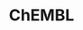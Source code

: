 ---
layout: default
bigquery: https://console.cloud.google.com/bigquery?p=patents-public-data&d=ebi_chembl&page=dataset
citation: '"The ChEMBL database in 2017." Anna Gaulton, Anne Hersey, Michał Nowotka,
  A Patrícia Bento, Jon Chambers, David Mendez, Prudence Mutowo, Francis Atkinson,
  Louisa J Bellis, Elena Cibrián-Uhalte, Mark Davies, Nathan Dedman, Anneli Karlsson,
  María Paula Magariños, John P Overington, George Papadatos, Ines Smit, Andrew R
  Leach Nucleic acids Research (2017) 45 (Database Issue), D945-D954'
contributors: European Bioinformatics Institute
cost: None
description: ChEMBL Data is a manually curated database of small molecules used in
  drug discovery, including information about existing patented drugs.
documentation: 'schema: https://www.ebi.ac.uk/chembl/db_schema


  '
last_edit: Mon, 04 Apr 2022 19:07:30 GMT
location: https://console.cloud.google.com/marketplace/product/google_patents_public_datasets/chembl
maintained_by: EMBL-EBI, an outstation of European Molecular Biology Laboratory
related_publications: '

  ChEMBL: towards direct deposition of bioassay data.


  Mendez D, Gaulton A, Bento AP, Chambers J, De Veij M, Félix E, Magariños MP, Mosquera
  JF, Mutowo P, Nowotka M, Gordillo-Marañón M, Hunter F, Junco L, Mugumbate G, Rodriguez-Lopez
  M, Atkinson F, Bosc N, Radoux CJ, Segura-Cabrera A, Hersey A, Leach AR.


  — Nucleic Acids Res. 2019; 47(D1):D930-D940. doi: 10.1093/nar/gky1075

  '
schema_fields: '[''qudt_units'', ''mol_hrac_id'', ''standard_inchi_key'', ''stem'',
  ''path'', ''short_name'', ''first_in_class'', ''frac_class_id'', ''sei'', ''published_value'',
  ''target_type'', ''usan_stem_id'', ''patent_id'', ''warning_description'', ''mol_frac_id'',
  ''indref_id'', ''cell_description'', ''bei'', ''met_id'', ''biocomp_id'', ''aromatic_rings'',
  ''inorganic_flag'', ''molecular_mechanism'', ''natural_product'', ''action_type'',
  ''hbd'', ''mutation'', ''source_domain_id'', ''standard_units'', ''uberon_id'',
  ''patent_no'', ''protein_class_synonym'', ''mc_target_type'', ''hrac_class_id'',
  ''creation_date'', ''entity_type'', ''rgid'', ''patent_expire_date'', ''prediction_method'',
  ''mesh_id'', ''assay_test_type'', ''hba_lipinski'', ''cx_most_apka'', ''units'',
  ''therapeutic_flag'', ''target_mapping'', ''standard_type'', ''efo_id'', ''l3'',
  ''l4'', ''chembl_id'', ''hbd_lipinski'', ''aspect'', ''molfile'', ''data_validity_comment'',
  ''ref_url'', ''standard_flag'', ''applicant_full_name'', ''ingredient'', ''parenteral'',
  ''atc_code'', ''bao_endpoint'', ''level3'', ''acd_logp'', ''pref_name'', ''hrac_code'',
  ''accession'', ''active_ingredient'', ''downgraded'', ''class_type'', ''syn_type'',
  ''stem_class'', ''bao_format'', ''ro3_pass'', ''chirality'', ''description'', ''mc_target_name'',
  ''related_tid'', ''tbl'', ''irac_class_id'', ''num_ro5_violations'', ''metabolite_record_id'',
  ''who_name'', ''upper_value'', ''cx_most_bpka'', ''domain_name'', ''level5'', ''usan_stem_definition'',
  ''met_conversion'', ''alert_set_id'', ''job_id'', ''normal_range_min'', ''acd_most_bpka'',
  ''annotation'', ''ridx'', ''compound_name'', ''strength'', ''ddd_value'', ''mechanism_comment'',
  ''synonyms'', ''oral'', ''doc_id'', ''component_synonym'', ''molecular_species'',
  ''activity_comment'', ''molsyn_id'', ''compd_id'', ''route'', ''start_position'',
  ''relation'', ''dosed_ingredient'', ''selectivity_comment'', ''published_relation'',
  ''cidx'', ''polymer_flag'', ''db_source'', ''compsyn_id'', ''prodrug'', ''src_assay_id'',
  ''mecref_id'', ''cell_id'', ''predbind_id'', ''parent_type'', ''relationship_type'',
  ''prod_pat_id'', ''alogp'', ''class_level'', ''met_comment'', ''assay_organism'',
  ''assay_param_id'', ''helm_notation'', ''level1_description'', ''assay_subcellular_fraction'',
  ''activity_count'', ''sequence_md5sum'', ''ddd_comment'', ''pchembl_value'', ''irac_code'',
  ''potential_duplicate'', ''indication_class'', ''parameter_value'', ''max_phase'',
  ''confidence'', ''country'', ''full_mwt'', ''assay_strain'', ''relationship'', ''site_id'',
  ''parent_molregno'', ''disease_efficacy'', ''protclasssyn_id'', ''level4_description'',
  ''priority'', ''smarts'', ''mec_id'', ''previous_company'', ''pubmed_id'', ''standard_text_value'',
  ''l6'', ''toid'', ''warning_class'', ''aidx'', ''hba'', ''structure_type'', ''name'',
  ''mw_freebase'', ''acd_most_apka'', ''assay_desc'', ''assay_class_id'', ''frac_code'',
  ''standard_value'', ''parent_id'', ''updated_by'', ''ass_cls_map_id'', ''max_phase_for_ind'',
  ''alert_id'', ''domain_id'', ''mw_monoisotopic'', ''lle'', ''pathway_id'', ''research_stem'',
  ''comp_class_id'', ''curation_comment'', ''clo_id'', ''last_active'', ''level2'',
  ''abstract'', ''updated_on'', ''cell_source_tax_id'', ''num_lipinski_ro5_violations'',
  ''delist_flag'', ''sequence'', ''end_position'', ''enzyme_name'', ''cell_source_organism'',
  ''drugind_id'', ''withdrawn_reason'', ''trade_name'', ''full_molformula'', ''normal_range_max'',
  ''dosage_form'', ''mesh_heading'', ''innovator_company'', ''value'', ''l7'', ''level3_description'',
  ''src_compound_id'', ''chebi_par_id'', ''drug_product_flag'', ''first_page'', ''first_approval'',
  ''src_id'', ''smid'', ''binding_site_comment'', ''cx_logd'', ''warning_type'', ''volume'',
  ''warning_id'', ''ad_type'', ''availability_type'', ''standard_upper_value'', ''definition'',
  ''withdrawn_year'', ''parameter_type'', ''l2'', ''tissue_id'', ''mc_tax_id'', ''mol_atc_id'',
  ''l8'', ''protein_class_desc'', ''tid_fixed'', ''site_name'', ''company'', ''assay_source'',
  ''ref_id'', ''protein_class_id'', ''approval_date'', ''alert_name'', ''isoform'',
  ''status'', ''result_flag'', ''site_residues'', ''assay_tissue'', ''formulation_id'',
  ''mc_target_accession'', ''stat'', ''species_group_flag'', ''year'', ''source'',
  ''cx_logp'', ''assay_id'', ''targcomp_id'', ''ap_id'', ''nda_type'', ''canonical_smiles'',
  ''withdrawn_country'', ''efo_term'', ''text_value'', ''target_desc'', ''tid'', ''tax_id'',
  ''warnref_id'', ''set_name'', ''published_type'', ''level2_description'', ''assay_tax_id'',
  ''submission_date'', ''bto_id'', ''last_page'', ''component_id'', ''product_id'',
  ''active_molregno'', ''confidence_score'', ''cl_lincs_id'', ''bao_id'', ''idx'',
  ''metref_id'', ''drug_substance_flag'', ''assay_category'', ''src_short_name'',
  ''rtb'', ''usan_year'', ''enzyme_tid'', ''domain_type'', ''doc_type'', ''assay_type'',
  ''comments'', ''actsm_id'', ''num_alerts'', ''relationship_desc'', ''ref_type'',
  ''mechanism_of_action'', ''level4'', ''substrate_record_id'', ''l1'', ''mol_irac_id'',
  ''activity_id'', ''targrel_id'', ''standard_inchi'', ''psa'', ''log_id'', ''issue'',
  ''withdrawn_flag'', ''component_type'', ''qed_weighted'', ''drug_record_id'', ''patent_use_code'',
  ''label'', ''ddd_admr'', ''type'', ''uo_units'', ''journal'', ''variant_id'', ''cpd_str_alert_id'',
  ''homologue'', ''title'', ''mc_organism'', ''version'', ''ddd_units'', ''record_id'',
  ''doi'', ''molecule_type'', ''organism'', ''oc_id'', ''entity_id'', ''standard_relation'',
  ''std_act_id'', ''heavy_atoms'', ''res_stem_id'', ''cell_name'', ''orig_description'',
  ''co_stem_id'', ''major_class'', ''direct_interaction'', ''pathway_key'', ''subgroup'',
  ''cell_ontology_id'', ''topical'', ''publication_number'', ''who_extra'', ''cellosaurus_id'',
  ''black_box_warning'', ''src_description'', ''domain_description'', ''sitecomp_id'',
  ''as_id'', ''molregno'', ''usan_substem'', ''authors'', ''parent_go_id'', ''published_units'',
  ''caloha_id'', ''db_version'', ''acd_logd'', ''warning_year'', ''l5'', ''usan_stem'',
  ''assay_cell_type'', ''warning_country'', ''go_id'', ''level1'', ''withdrawn_class'',
  ''cell_source_tissue'', ''compound_key'', ''curated_by'', ''ddd_id'', ''comp_go_id'',
  ''le'']'
shortname: chembl
tags:
- biotechnology
- health
- chemical
- bioinformatics
- medical
terms_of_use: CC BY-SA 3.0
title: ChEMBL
uuid: e232a192-965c-4ec9-904c-155b6dfe56c5
---